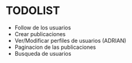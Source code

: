 # TODOLIST 
- Follow de los usuarios
- Crear publicaciones
- Ver/Modificar perfiles de usuarios (ADRIAN)
- Paginacion de las publicaciones
- Busqueda de usuarios